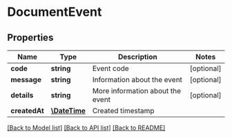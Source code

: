 # DocumentEvent

## Properties
Name | Type | Description | Notes
------------ | ------------- | ------------- | -------------
**code** | **string** | Event code | [optional] 
**message** | **string** | Information about the event | [optional] 
**details** | **string** | More information about the event | [optional] 
**createdAt** | [**\DateTime**](\DateTime.md) | Created timestamp | 

[[Back to Model list]](../README.md#documentation-for-models) [[Back to API list]](../README.md#documentation-for-api-endpoints) [[Back to README]](../README.md)


